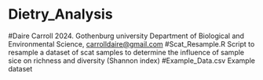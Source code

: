# Dietry_Analysis
#Daire Carroll 2024. Gothenburg university Department of Biological and Environmental Science, carrolldaire@gmail.com
#Scat_Resample.R Script to resample a dataset of scat samples to determine the influence of sample sice on richness and diversity (Shannon index)
#Example_Data.csv Example dataset
